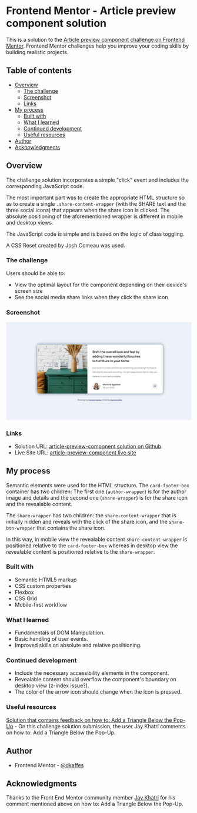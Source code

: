 # Frontend Mentor - Article preview component solution

This is a solution to the [Article preview component challenge on Frontend Mentor](https://www.frontendmentor.io/challenges/article-preview-component-dYBN_pYFT). Frontend Mentor challenges help you improve your coding skills by building realistic projects.

## Table of contents

- [Overview](#overview)
  - [The challenge](#the-challenge)
  - [Screenshot](#screenshot)
  - [Links](#links)
- [My process](#my-process)
  - [Built with](#built-with)
  - [What I learned](#what-i-learned)
  - [Continued development](#continued-development)
  - [Useful resources](#useful-resources)
- [Author](#author)
- [Acknowledgments](#acknowledgments)

## Overview

The challenge solution incorporates a simple "click" event and includes the corresponding JavaScript code.

The most important part was to create the appropriate HTML structure so as to create a single `.share-content-wrapper` (with the SHARE text and the three social icons) that appears when the share icon is clicked. The absolute positioning of the aforementioned wrapper is different in mobile and desktop views.

The JavaScript code is simple and is based on the logic of class toggling.

A CSS Reset created by Josh Comeau was used.

### The challenge

Users should be able to:

- View the optimal layout for the component depending on their device's screen size
- See the social media share links when they click the share icon

### Screenshot

![Screenshot of the solution](./images/screenshot-solution.jpg)

### Links

- Solution URL: [article-preview-component solution on Github](https://github.com/dkaffes/article-preview-component)
- Live Site URL: [article-preview-component live site](https://dkaffes.github.io/article-preview-component/)

## My process

Semantic elements were used for the HTML structure. The `card-footer-box` container has two children: The first one (`author-wrapper`) is for the author image and details and the second one (`share-wrapper`) is for the share icon and the revealable content.

The `share-wrapper` has two children: the `share-content-wrapper` that is initially hidden and reveals with the click of the share icon, and the `share-btn-wrapper` that contains the share icon.

In this way, in mobile view the revealable content `share-content-wrapper` is positioned relative to the `card-footer-box` whereas in desktop view the revealable content is positioned relative to the `share-wrapper`.

### Built with

- Semantic HTML5 markup
- CSS custom properties
- Flexbox
- CSS Grid
- Mobile-first workflow

### What I learned

- Fundamentals of DOM Manipulatiion.
- Basic handling of user events.
- Improved skills on absolute and relative posiitioning.

### Continued development

- Include the necessary accessibility elements in the component.
- Revealable content should overflow the component's boundary on desktop view (z-index issue?).
- The color of the arrow icon should change when the icon is pressed.

### Useful resources

[Solution that contains feedback on how to: Add a Triangle Below the Pop-Up](https://www.frontendmentor.io/solutions/responsive-lading-page-OgA_P8XL1I) - On this challenge solution submission, the user Jay Khatri comments on how to: Add a Triangle Below the Pop-Up.

## Author

- Frontend Mentor - [@dkaffes](https://www.frontendmentor.io/profile/dkaffes)

## Acknowledgments

Thanks to the Front End Mentor community member [Jay Khatri](https://www.frontendmentor.io/profile/khatri2002) for his comment mentioned above on how to: Add a Triangle Below the Pop-Up.
